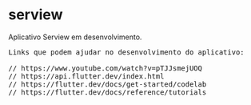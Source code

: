 # serview
Aplicativo Serview em desenvolvimento.
<Pre>
Links que podem ajudar no desenvolvimento do aplicativo:

// https://www.youtube.com/watch?v=pTJJsmejUOQ
// https://api.flutter.dev/index.html
// https://flutter.dev/docs/get-started/codelab
// https://flutter.dev/docs/reference/tutorials
</pre>
